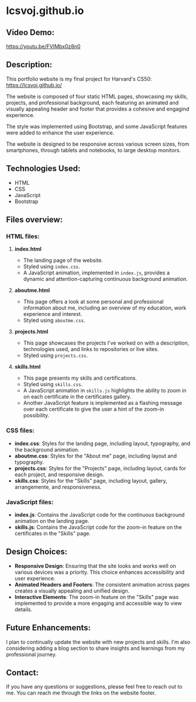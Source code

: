 # lcsvoj.github.io

## Video Demo:
<https://youtu.be/FVIMbx0z8n0>

## Description:

This portfolio website is my final project for Harvard's CS50: https://lcsvoj.github.io/

The website is composed of four static HTML pages, showcasing my skills, projects, and professional background, each featuring an animated and visually appealing header and footer that provides a cohesive and engagind experience.

The style was implemented using Bootstrap, and some JavaScript features were added to enhance the user experience.

The website is designed to be responsive across various screen sizes, from smartphones, through tablets and notebooks, to large desktop monitors.

## Technologies Used:
- HTML
- CSS
- JavaScript
- Bootstrap

## Files overview:

### HTML files:

1. **index.html**
    - The landing page of the website.
    - Styled using `index.css`.
    - A JavaScript animation, implemented in `index.js`, provides a dynamic and attention-capturing continuous background animation.

2. **aboutme.html**
    - This page offers a look at some personal and professional information about me, including an overview of my education, work experience and interest.
    - Styled using `aboutme.css`.

3. **projects.html**
    - This page showcases the projects I've worked on with a description, technologies used, and links to repositories or live sites.
    - Styled using `projects.css`.

4. **skills.html**
    - This page presents my skills and certifications.
    - Styled using `skills.css`.
    - A JavaScript animation in `skills.js` highlights the ability to zoom in on each certificate in the certificates gallery.
    - Another JavaScript feature is implemented as a flashing message over each certificate to give the user a hint of the zoom-in possibility.

### CSS files:
- **index.css**: Styles for the landing page, including layout, typography, and the background animation.
- **aboutme.css**: Styles for the "About me" page, including layout and typography.
- **projects.css**: Styles for the "Projects" page, including layout, cards for each project, and responsive design.
- **skills.css**: Styles for the "Skills" page, including layout, gallery, arrangemente, and responsiveness.

### JavaScript files:
- **index.js**: Contains the JavaScript code for the continuous background animation on the landing page.
- **skills.js**: Contains the JavaScript code for the zoom-in feature on the certificates in the "Skills" page.

## Design Choices:
- **Responsive Design**: Ensuring that the site looks and works well on various devices was a priority. This choice enhances accessibility and user experience.
- **Animated Headers and Footers**: The consistent animation across pages creates a visually appealing and unified design.
- **Interactive Elements**: The zoom-in feature on the "Skills" page was implemented to provide a more engaging and accessible way to view details.

## Future Enhancements:
I plan to continually update the website with new projects and skills.
I'm also considering adding a blog section to share insights and learnings from my professional journey.

## Contact:
If you have any questions or suggestions, please feel free to reach out to me.
You can reach me through the links on the website footer.
